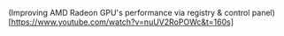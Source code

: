 (Improving AMD Radeon GPU's performance via registry & control panel)[https://www.youtube.com/watch?v=nuUV2RoPOWc&t=160s]
